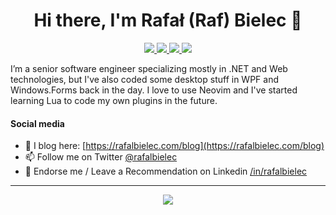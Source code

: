 <h1 align="center">Hi there, I'm Rafał (Raf) Bielec 👋</h1>

<p align="center">
 <a href="https://twitter.com/rafalbielec" alt="raf's twitter">
   <img src="https://img.shields.io/badge/-@rafalbielec-%231DA1F2?style=flat-square&logo=twitter&logoColor=ffffff" />
 </a>
 <a href="https://github.com/rafalbielec" alt="raf's github">
   <img src="https://img.shields.io/badge/-@rafalbielec-%23181717?style=flat-square&logo=github" />
 </a>
 <a href="https://www.linkedin.com/in/iammukeshm" alt="raf's linkedin">
   <img src="https://img.shields.io/badge/-rafalbielec-blue?style=flat-square&logo=Linkedin&logoColor=white&link=https://www.linkedin.com/in/rafalbielec" />
 </a>
 <a href="https://codewithmukesh.com" alt="raf's blog">
   <img src="https://img.shields.io/badge/rafalbielec.com/blog-purple?style=flat-square" />
 </a>
 </p>

I’m a senior software engineer specializing mostly in .NET and Web technologies, but I've also coded some desktop stuff in WPF and Windows.Forms back in the day. I love to use Neovim and I've started learning Lua to code my own plugins in the future.

#### Social media
- 📝 I blog here: [https://rafalbielec.com/blog](https://rafalbielec.com/blog)
- 📫 Follow me on Twitter [@rafalbielec](https://twitter.com/rafalbielec)
- 🦸 Endorse me / Leave a Recommendation on Linkedin [/in/rafalbielec](https://www.linkedin.com/in/rafalbielec)
---

<p align="center">
  <a href="#" alt="raf's github stats"><img src="https://github-readme-stats.vercel.app/api?username=rafalbielec" /></a>
</p>
